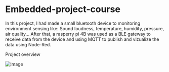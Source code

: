 # Embedded-project-course


In this project, I had made a small bluetooth device to monitoring environment sensing like: Sound loudness, temperature, humidity, pressure, air quality...
After that, a rasperry pi 4B was used as a BLE gateway to receive data from the device and using MQTT to publish and vizualize the data using Node-Red.

Project overview

![image](https://user-images.githubusercontent.com/63698805/203825455-a8bed558-0973-4766-89e2-432b2fd8693c.png)

